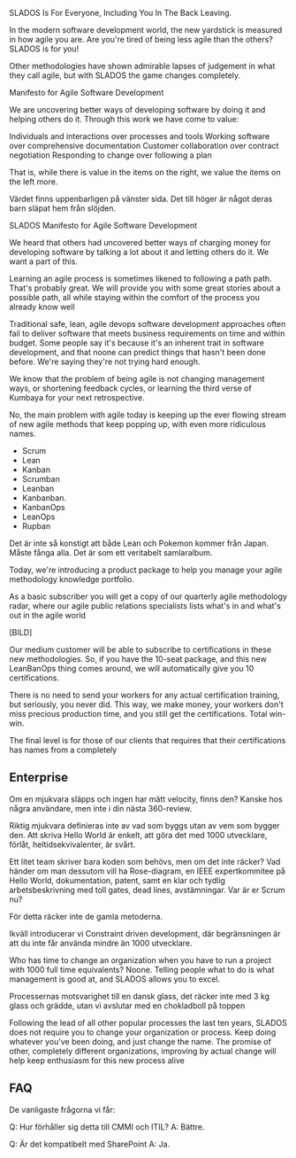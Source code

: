 SLADOS Is For Everyone, Including You In The Back Leaving.</h2>

In the modern software development world, the new yardstick is
measured in how agile you are. Are you're tired of being less agile
than the others? SLADOS is for you!

Other methodologies have shown admirable lapses of judgement in what
they call agile, but with SLADOS the game changes completely.


Manifesto for Agile Software Development


We are uncovering better ways of developing
software by doing it and helping others do it.
Through this work we have come to value:

Individuals and interactions over processes and tools
Working software over comprehensive documentation
Customer collaboration over contract negotiation
Responding to change over following a plan

That is, while there is value in the items on
the right, we value the items on the left more.

Värdet finns uppenbarligen på vänster sida. Det till höger är något
deras barn släpat hem från slöjden.

SLADOS Manifesto for Agile Software Development

We heard that others had uncovered better ways of charging money for
developing software by talking a lot about it and letting others do
it.  We want a part of this.

Learning an agile process is sometimes likened to following a path
path. That's probably great. We will provide you with some great
stories about a possible path, all while staying within the comfort of
the process you already know well

Traditional safe, lean, agile devops software development approaches
often fail to deliver software that meets business requirements on
time and within budget. Some people say it's because it's an inherent
trait in software development, and that noone can predict things that
hasn't been done before. We're saying they're not trying hard enough.


We know that the problem of being agile is not changing management
ways, or shortening feedback cycles, or learning the third verse of
Kumbaya for your next retrospective.

No, the main problem with agile today is keeping up the ever flowing
stream of new agile methods that keep popping up, with even more
ridiculous names.

* Scrum
* Lean
* Kanban
* Scrumban
* Leanban
* Kanbanban.
* KanbanOps
* LeanOps
* Rupban

Det är inte så konstigt att både Lean och Pokemon kommer från
Japan. Måste fånga alla. Det är som ett veritabelt samlaralbum.

Today, we're introducing a product package to help you manage your
agile methodology knowledge portfolio.

As a basic subscriber you will get a copy of our quarterly agile
methodology radar, where our agile public relations specialists lists
what's in and what's out in the agile world

[BILD]

Our medium customer will be able to subscribe to certifications in
these new methodologies. So, if you have the 10-seat package, and this
new LeanBanOps thing comes around, we will automatically give you 10
certifications.

There is no need to send your workers for any actual certification
training, but seriously, you never did. This way, we make money, your
workers don't miss precious production time, and you still get the
certifications. Total win-win.

The final level is for those of our clients that requires that their
certifications has names from a completely

## Enterprise

Om en mjukvara släpps och ingen har mätt velocity, finns den? Kanske
hos några användare, men inte i din nästa 360-review.

Riktig mjukvara definieras inte av vad som byggs utan av vem som
bygger den. Att skriva Hello World är enkelt, att göra det med 1000
utvecklare, förlåt, heltidsekvivalenter, är svårt.

Ett litet team skriver bara koden som behövs, men om det inte räcker?
Vad händer om man dessutom vill ha Rose-diagram, en IEEE
expertkommitee på Hello World, dokumentation, patent, samt en klar och
tydlig arbetsbeskrivning med toll gates, dead lines, avstämningar. Var
är er Scrum nu?

För detta räcker inte de gamla metoderna.

Ikväll introducerar vi Constraint driven development, där
begränsningen är att du inte får använda mindre än 1000 utvecklare.

Who has time to change an organization when you have to run a project
with 1000 full time equivalents? Noone. Telling people what to do is
what management is good at, and SLADOS allows you to excel.

Processernas motsvarighet till en dansk glass, det räcker inte med 3
kg glass och grädde, utan vi avslutar med en chokladboll på toppen

Following the lead of all other popular processes the last ten years,
SLADOS does not require you to change your organization or
process. Keep doing whatever you’ve been doing, and just change the
name. The promise of other, completely different organizations,
improving by actual change will help keep enthusiasm for this new
process alive


## FAQ

De vanligaste frågorna vi får:

Q: Hur förhåller sig detta till CMMI och ITIL?
A: Bättre.

Q: Är det kompatibelt med SharePoint
A: Ja.
